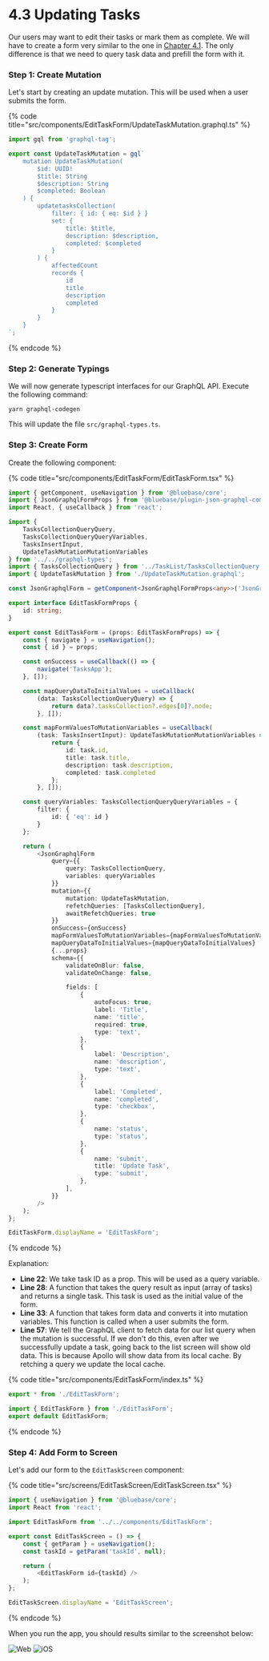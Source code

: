 # 4.3 Updating Tasks

Our users may want to edit their tasks or mark them as complete. We will have to create a form very similar to the one in [Chapter 4.1](../4.-building-ui/4.2-working-with-forms.md). The only difference is that we need to query task data and prefill the form with it.

### Step 1: Create Mutation

Let's start by creating an update mutation. This will be used when a user submits the form.

{% code title="src/components/EditTaskForm/UpdateTaskMutation.graphql.ts" %}
```typescript
import gql from 'graphql-tag';

export const UpdateTaskMutation = gql`
	mutation UpdateTaskMutation(
		$id: UUID!
		$title: String
		$description: String
		$completed: Boolean
	) {
		updatetasksCollection(
			filter: { id: { eq: $id } }
			set: {
				title: $title,
				description: $description,
				completed: $completed
			}
		) {
			affectedCount
			records {
				id
				title
				description
				completed
			}
		}
	}
`;

```
{% endcode %}

### Step 2: Generate Typings

We will now generate typescript interfaces for our GraphQL API. Execute the following command:

```
yarn graphql-codegen
```

This will update the file `src/graphql-types.ts`.

### Step 3: Create Form

Create the following component:

{% code title="src/components/EditTaskForm/EditTaskForm.tsx" %}
```typescript
import { getComponent, useNavigation } from '@bluebase/core';
import { JsonGraphqlFormProps } from '@bluebase/plugin-json-graphql-components';
import React, { useCallback } from 'react';

import {
	TasksCollectionQueryQuery,
	TasksCollectionQueryQueryVariables,
	TasksInsertInput,
	UpdateTaskMutationMutationVariables
} from '../../graphql-types';
import { TasksCollectionQuery } from '../TaskList/TasksCollectionQuery.graphql';
import { UpdateTaskMutation } from './UpdateTaskMutation.graphql';

const JsonGraphqlForm = getComponent<JsonGraphqlFormProps<any>>('JsonGraphqlForm');

export interface EditTaskFormProps {
	id: string;
}

export const EditTaskForm = (props: EditTaskFormProps) => {
	const { navigate } = useNavigation();
	const { id } = props;

	const onSuccess = useCallback(() => {
		navigate('TasksApp');
	}, []);

	const mapQueryDataToInitialValues = useCallback(
		(data: TasksCollectionQueryQuery) => {
			return data?.tasksCollection?.edges[0]?.node;
		}, []);

	const mapFormValuesToMutationVariables = useCallback(
		(task: TasksInsertInput): UpdateTaskMutationMutationVariables => {
			return {
				id: task.id,
				title: task.title,
				description: task.description,
				completed: task.completed
			};
		}, []);

	const queryVariables: TasksCollectionQueryQueryVariables = {
		filter: {
			id: { 'eq': id }
		}
	};

	return (
		<JsonGraphqlForm
			query={{
				query: TasksCollectionQuery,
				variables: queryVariables
			}}
			mutation={{
				mutation: UpdateTaskMutation,
				refetchQueries: [TasksCollectionQuery],
				awaitRefetchQueries: true
			}}
			onSuccess={onSuccess}
			mapFormValuesToMutationVariables={mapFormValuesToMutationVariables}
			mapQueryDataToInitialValues={mapQueryDataToInitialValues}
			{...props}
			schema={{
				validateOnBlur: false,
				validateOnChange: false,

				fields: [
					{
						autoFocus: true,
						label: 'Title',
						name: 'title',
						required: true,
						type: 'text',
					},
					{
						label: 'Description',
						name: 'description',
						type: 'text',
					},
					{
						label: 'Completed',
						name: 'completed',
						type: 'checkbox',
					},
					{
						name: 'status',
						type: 'status',
					},
					{
						name: 'submit',
						title: 'Update Task',
						type: 'submit',
					},
				],
			}}
		/>
	);
};

EditTaskForm.displayName = 'EditTaskForm';
```
{% endcode %}

Explanation:

* **Line 22**: We take task ID as a prop. This will be used as a query variable.
* **Line 28**: A function that takes the query result as input (array of tasks) and returns a single task. This task is used as the initial value of the form.
* **Line 33**: A function that takes form data and converts it into mutation variables. This function is called when a user submits the form.
* **Line 57**: We tell the GraphQL client to fetch data for our list query when the mutation is successful. If we don't do this, even after we successfully update a task, going back to the list screen will show old data. This is because Apollo will show data from its local cache. By retching a query we update the local cache.

{% code title="src/components/EditTaskForm/index.ts" %}
```typescript
export * from './EditTaskForm';

import { EditTaskForm } from './EditTaskForm';
export default EditTaskForm;
```
{% endcode %}

### Step 4: Add Form to Screen

Let's add our form to the `EditTaskScreen` component:

{% code title="src/screens/EditTaskScreen/EditTaskScreen.tsx" %}
```typescript
import { useNavigation } from '@bluebase/core';
import React from 'react';

import EditTaskForm from '../../components/EditTaskForm';

export const EditTaskScreen = () => {
	const { getParam } = useNavigation();
	const taskId = getParam('taskId', null);

	return (
		<EditTaskForm id={taskId} />
	);
};

EditTaskScreen.displayName = 'EditTaskScreen';
```
{% endcode %}

When you run the app, you should results similar to the screenshot below:

![Web](<../../.gitbook/assets/Screenshot 2022-04-23 at 8.50.44 PM.png>) ![iOS](<../../.gitbook/assets/Screenshot 2022-04-23 at 11.24.15 PM.png>)
